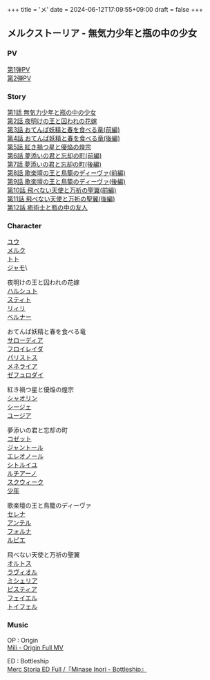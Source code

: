 +++
title = 'メ'
date = 2024-06-12T17:09:55+09:00
draft = false
+++

## メルクストーリア - 無気力少年と瓶の中の少女
### PV
[第1弾PV](https://www.youtube.com/watch?v=kbGvuNE2Qig)\
[第2弾PV](https://www.youtube.com/watch?v=sZos09X8c1o)

### Story
[第1話 無気力少年と瓶の中の少女](http://210.140.223.41/story/episode01.html)\
[第2話 夜明けの王と囚われの花嫁](http://210.140.223.41/story/episode02.html)\
[第3話 おてんば妖精と春を食べる竜(前編)](http://210.140.223.41/story/episode03.html)\
[第4話 おてんば妖精と春を食べる竜(後編)](http://210.140.223.41/story/episode04.html)\
[第5話 紅き禍つ星と優焔の煌宗](http://210.140.223.41/story/episode05.html)\
[第6話 夢添いの君と忘却の町(前編)](http://210.140.223.41/story/episode06.html)\
[第7話 夢添いの君と忘却の町(後編)](http://210.140.223.41/story/episode07.html)\
[第8話 歌楽壇の王と鳥籠のディーヴァ(前編)](http://210.140.223.41/story/episode08.html)\
[第9話 歌楽壇の王と鳥籠のディーヴァ(後編)](http://210.140.223.41/story/episode09.html)\
[第10話 飛べない天使と万祈の聖翼(前編)](http://210.140.223.41/story/episode10.html)\
[第11話 飛べない天使と万祈の聖翼(後編)](http://210.140.223.41/story/episode11.html)\
[第12話 癒術士と瓶の中の友人](http://210.140.223.41/story/episode12.html)

### Character
[ユウ](http://210.140.223.41/character/you.html)\
[メルク](http://210.140.223.41/character/merc.html)\
[トト](http://210.140.223.41/character/toto.html)\
[ジャモ](http://210.140.223.41/character/jamo.html)\

夜明けの王と囚われの花嫁\
[ハルシュト](http://210.140.223.41/character/world01-01.html)\
[スティト](http://210.140.223.41/character/world01-02.html)\
[リィリ](http://210.140.223.41/character/world01-03.html)\
[ベルナー](http://210.140.223.41/character/world01-04.html)

おてんば妖精と春を食べる竜\
[サローディア](http://210.140.223.41/character/world02-01.html)\
[フロイレイダ](http://210.140.223.41/character/world02-02.html)\
[パリストス](http://210.140.223.41/character/world02-03.html)\
[メネライア](http://210.140.223.41/character/world02-04.html)\
[ゼフュロダイ](http://210.140.223.41/character/world02-05.html)
  

紅き禍つ星と優焔の煌宗\
[シャオリン](http://210.140.223.41/character/world03-01.html)\
[シージェ](http://210.140.223.41/character/world03-02.html)\
[ユージア](http://210.140.223.41/character/world03-03.html)

夢添いの君と忘却の町\
[コゼット](http://210.140.223.41/character/world04-01.html)\
[ジャントール](http://210.140.223.41/character/world04-02.html)\
[エレオノール](http://210.140.223.41/character/world04-03.html)\
[シトルイユ](http://210.140.223.41/character/world04-04.html)\
[ルチアーノ](http://210.140.223.41/character/world04-05.html)\
[スクウィーク](http://210.140.223.41/character/world04-06.html)\
[少年](http://210.140.223.41/character/world04-07.html)

歌楽壇の王と鳥籠のディーヴァ\
[セレナ](http://210.140.223.41/character/world05-01.html)\
[アンテル](http://210.140.223.41/character/world05-02.html)\
[フォルナ](http://210.140.223.41/character/world05-03.html)\
[ルピエ](http://210.140.223.41/character/world05-04.html)

  

飛べない天使と万祈の聖翼\
[オルトス](http://210.140.223.41/character/world06-01.html)\
[ラヴィオル](http://210.140.223.41/character/world06-02.html)\
[ミシェリア](http://210.140.223.41/character/world06-03.html)\
[ピスティア](http://210.140.223.41/character/world06-04.html)\
[フェイエル](http://210.140.223.41/character/world06-05.html)\
[トイフェル](http://210.140.223.41/character/world06-06.html)

### Music
OP : Origin\
[Mili - Origin Full MV](https://www.youtube.com/watch?v=S1mOq2YlgrA)

ED : Bottleship\
[Merc Storia ED Full /『Minase Inori - Bottleship』](https://www.youtube.com/watch?v=qks1ATzzGdE)


